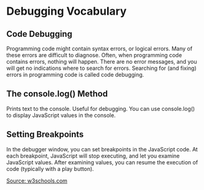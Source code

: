 # Debugging Vocabulary

## Code Debugging

Programming code might contain syntax errors, or logical errors. Many of these errors are difficult to diagnose. Often, when programming code contains errors, nothing will happen. There are no error messages, and you will get no indications where to search for errors. Searching for (and fixing) errors in programming code is called code debugging.

## The console.log() Method

Prints text to the console. Useful for debugging. You can use console.log() to display JavaScript values in the console.

## Setting Breakpoints

In the debugger window, you can set breakpoints in the JavaScript code. At each breakpoint, JavaScript will stop executing, and let you examine JavaScript values. After examining values, you can resume the execution of code (typically with a play button).

[Source: w3schools.com](https://www.w3schools.com/js/js_debugging.asp)

